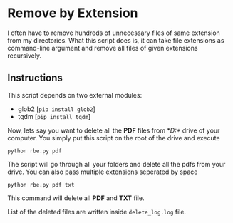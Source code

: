 # Remove by Extension

I often have to remove hundreds of unnecessary files of same extension from my directories. What this script does is, it can take file extensions as command-line argument and remove all files of given extensions recursively.

## Instructions
This script depends on two external modules:

* glob2 [`pip install glob2`]
* tqdm [`pip install tqdm`]

Now, lets say you want to delete all the **PDF** files from **D:\** drive of your computer. You simply put this script on the root of the drive and execute 

`python rbe.py pdf`

The script will go through all your folders and delete all the pdfs from your drive. You can also pass multiple extensions seperated by space

`python rbe.py pdf txt`

This command will delete all **PDF** and **TXT** file.

List of the deleted files are written inside `delete_log.log` file.
